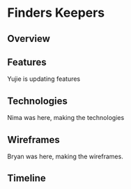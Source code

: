 # Finders Keepers

## Overview

## Features

  Yujie is updating features

## Technologies

Nima was here, making the technologies

## Wireframes

Bryan was here, making the wireframes.

## Timeline
